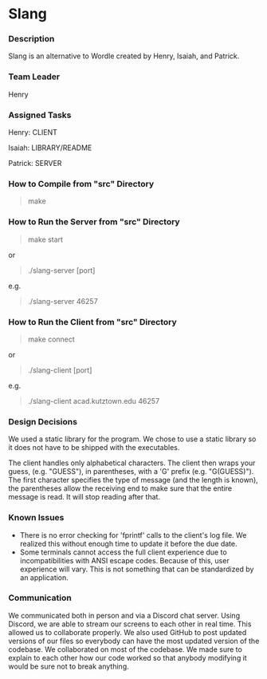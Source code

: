 # Slang

### Description

Slang is an alternative to Wordle created by Henry, Isaiah, and Patrick.

### Team Leader

Henry

### Assigned Tasks

Henry: CLIENT

Isaiah: LIBRARY/README

Patrick: SERVER

### How to Compile from "src" Directory

> make

### How to Run the Server from "src" Directory

> make start

or

> ./slang-server [port]

e.g.

> ./slang-server 46257

### How to Run the Client from "src" Directory

>make connect

or

> ./slang-client <host> [port]

e.g.

> ./slang-client acad.kutztown.edu 46257

### Design Decisions

We used a static library for the program.  We chose to use a static library so it does not have to be shipped with the executables.

The client handles only alphabetical characters.  The client then wraps your guess, (e.g. "GUESS"), in parentheses, with a 'G' prefix (e.g. "G(GUESS)").  The first character specifies the type of message (and the length is known), the parentheses allow the receiving end to make sure that the entire message is read.  It will stop reading after that.

### Known Issues

- There is no error checking for 'fprintf' calls to the client's log file.  We realized this without enough time to update it before the due date.
- Some terminals cannot access the full client experience due to incompatibilities with ANSI escape codes.  Because of this, user experience will vary.  This is not something that can be standardized by an application.

### Communication

We communicated both in person and via a Discord chat server.  Using Discord, we are able to stream our screens to each other in real time.  This allowed us to collaborate properly.  We also used GitHub to post updated versions of our files so everybody can have the most updated version of the codebase.  We collaborated on most of the codebase.  We made sure to explain to each other how our code worked so that anybody modifying it would be sure not to break anything.